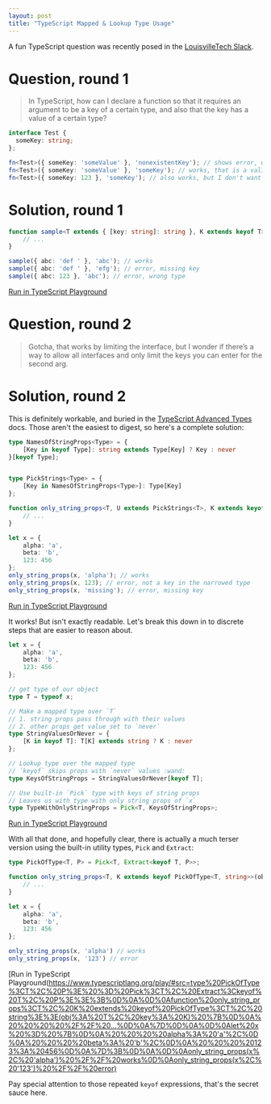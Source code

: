 ```yaml
---
layout: post
title: "TypeScript Mapped & Lookup Type Usage"
---
```


A fun TypeScript question was recently posed in the [LouisvilleTech Slack](https://louisvilletech.org/).

# Question, round 1

> In TypeScript, how can I declare a function so that it requires an argument to be a key of a certain type, and also that the key has a value of a certain type?

```TypeScript
interface Test {
  someKey: string;
};

fn<Test>({ someKey: 'someValue' }, 'nonexistentKey'); // shows error, which is correct because that key doesn't exist for that interface.
fn<Test>({ someKey: 'someValue' }, 'someKey'); // works, that is a valid key for that interface
fn<Test>({ someKey: 123 }, 'someKey'); // also works, but I don't want it to because the value should be a string
```

# Solution, round 1

```TypeScript
function sample<T extends { [key: string]: string }, K extends keyof T>(obj: T, key: K) {
    // ...
}

sample({ abc: 'def ' }, 'abc'); // works
sample({ abc: 'def ' }, 'efg'); // error, missing key
sample({ abc: 123 }, 'abc'); // error, wrong type
```
[Run in TypeScript Playground](https://www.typescriptlang.org/play/#src=function%20sample%3CT%20extends%20%7B%20%5Bkey%3A%20string%5D%3A%20string%20%7D%2C%20K%20extends%20keyof%20T%3E(obj%3A%20T%2C%20key%3A%20K)%20%7B%0D%0A%20%20%20%20%2F%2F%20...%0D%0A%7D%0D%0A%0D%0Asample(%7B%20abc%3A%20'def%20'%20%7D%2C%20'abc')%3B%20%2F%2F%20works%0D%0Asample(%7B%20abc%3A%20'def%20'%20%7D%2C%20'efg')%3B%20%2F%2F%20error%2C%20missing%20key%0D%0Asample(%7B%20abc%3A%20123%20%7D%2C%20'abc')%3B%20%2F%2F%20error%2C%20wrong%20type)

# Question, round 2

> Gotcha, that works by limiting the interface, but I wonder if there’s a way to allow all interfaces and only limit the keys you can enter for the second arg.

# Solution, round 2

This is definitely workable, and buried in the [TypeScript Advanced Types](https://www.typescriptlang.org/docs/handbook/advanced-types.html) docs. Those aren't the easiest to digest, so here's a complete solution:

```TypeScript
type NamesOfStringProps<Type> = {
    [Key in keyof Type]: string extends Type[Key] ? Key : never
}[keyof Type];


type PickStrings<Type> = {
    [Key in NamesOfStringProps<Type>]: Type[Key]
};

function only_string_props<T, U extends PickStrings<T>, K extends keyof U>(obj: T, key: K) {
    // ...
}

let x = {
    alpha: 'a',
    beta: 'b',
    123: 456
};
only_string_props(x, 'alpha'); // works
only_string_props(x, 123); // error, not a key in the narrowed type
only_string_props(x, 'missing'); // error, missing key
```
[Run in TypeScript Playground](https://www.typescriptlang.org/play/#src=type%20NamesOfStringProps%3CType%3E%20%3D%20%7B%0D%0A%20%20%20%20%5BKey%20in%20keyof%20Type%5D%3A%20string%20extends%20Type%5BKey%5D%20%3F%20Key%20%3A%20never%0D%0A%7D%5Bkeyof%20Type%5D%3B%0D%0A%0D%0A%0D%0Atype%20PickStrings%3CType%3E%20%3D%20%7B%0D%0A%20%20%20%20%5BKey%20in%20NamesOfStringProps%3CType%3E%5D%3A%20Type%5BKey%5D%0D%0A%7D%3B%0D%0A%0D%0Afunction%20only_string_props%3CT%2C%20U%20extends%20PickStrings%3CT%3E%2C%20K%20extends%20keyof%20U%3E(obj%3A%20T%2C%20key%3A%20K)%20%7B%0D%0A%20%20%20%20%2F%2F%20...%0D%0A%7D%0D%0A%0D%0Alet%20x%20%3D%20%7B%0D%0A%20%20%20%20alpha%3A%20'a'%2C%0D%0A%20%20%20%20beta%3A%20'b'%2C%0D%0A%20%20%20%20123%3A%20456%0D%0A%7D%3B%0D%0Aonly_string_props(x%2C%20'alpha')%3B%20%2F%2F%20works%0D%0Aonly_string_props(x%2C%20123)%3B%20%2F%2F%20error%2C%20not%20a%20key%20in%20the%20narrowed%20type%0D%0Aonly_string_props(x%2C%20'missing')%3B%20%2F%2F%20error%2C%20missing%20key)

It works! But isn't exactly readable. Let's break this down in to discrete steps that are easier to reason about.

```TypeScript
let x = {
    alpha: 'a',
    beta: 'b',
    123: 456
};

// get type of our object
type T = typeof x;

// Make a mapped type over `T`
// 1. string props pass through with their values
// 2. other props get value set to `never`
type StringValuesOrNever = {
    [K in keyof T]: T[K] extends string ? K : never
};

// Lookup type over the mapped type
// `keyof` skips props with `never` values :wand:
type KeysOfStringProps = StringValuesOrNever[keyof T];

// Use built-in `Pick` type with keys of string props
// Leaves us with type with only string props of `x`
type TypeWithOnlyStringProps = Pick<T, KeysOfStringProps>;
```
[Run in TypeScript Playground](https://www.typescriptlang.org/play/#src=let%20x%20%3D%20%7B%0D%0A%20%20%20%20alpha%3A%20'a'%2C%0D%0A%20%20%20%20beta%3A%20'b'%2C%0D%0A%20%20%20%20123%3A%20456%0D%0A%7D%3B%0D%0A%0D%0A%2F%2F%20get%20type%20of%20our%20object%0D%0Atype%20T%20%3D%20typeof%20x%3B%0D%0A%0D%0A%2F%2F%20Make%20a%20mapped%20type%20over%20%60T%60%0D%0A%2F%2F%201.%20string%20props%20pass%20through%20with%20their%20values%0D%0A%2F%2F%202.%20other%20props%20get%20value%20set%20to%20%60never%60%0D%0Atype%20StringValuesOrNever%20%3D%20%7B%0D%0A%20%20%20%20%5BK%20in%20keyof%20T%5D%3A%20T%5BK%5D%20extends%20string%20%3F%20K%20%3A%20never%0D%0A%7D%3B%0D%0A%0D%0A%2F%2F%20Lookup%20type%20over%20the%20mapped%20type%0D%0A%2F%2F%20%60keyof%60%20skips%20props%20with%20%60never%60%20values%20%3Awand%3A%0D%0Atype%20KeysOfStringProps%20%3D%20StringValuesOrNever%5Bkeyof%20T%5D%3B%0D%0A%0D%0A%2F%2F%20Use%20built-in%20%60Pick%60%20type%20with%20keys%20of%20string%20props%0D%0A%2F%2F%20Leaves%20us%20with%20type%20with%20only%20string%20props%20of%20%60x%60%0D%0Atype%20TypeWithOnlyStringProps%20%3D%20Pick%3CT%2C%20KeysOfStringProps%3E%3B)

With all that done, and hopefully clear, there is actually a much terser version using the built-in utility types, `Pick` and `Extract`:
```TypeScript
type PickOfType<T, P> = Pick<T, Extract<keyof T, P>>;

function only_string_props<T, K extends keyof PickOfType<T, string>>(obj: T, key: K) {
    // ...
}

let x = {
    alpha: 'a',
    beta: 'b',
    123: 456
};

only_string_props(x, 'alpha') // works
only_string_props(x, '123') // error
```
[Run in TypeScript Playground(https://www.typescriptlang.org/play/#src=type%20PickOfType%3CT%2C%20P%3E%20%3D%20Pick%3CT%2C%20Extract%3Ckeyof%20T%2C%20P%3E%3E%3B%0D%0A%0D%0Afunction%20only_string_props%3CT%2C%20K%20extends%20keyof%20PickOfType%3CT%2C%20string%3E%3E(obj%3A%20T%2C%20key%3A%20K)%20%7B%0D%0A%20%20%20%20%2F%2F%20...%0D%0A%7D%0D%0A%0D%0Alet%20x%20%3D%20%7B%0D%0A%20%20%20%20alpha%3A%20'a'%2C%0D%0A%20%20%20%20beta%3A%20'b'%2C%0D%0A%20%20%20%20123%3A%20456%0D%0A%7D%3B%0D%0A%0D%0Aonly_string_props(x%2C%20'alpha')%20%2F%2F%20works%0D%0Aonly_string_props(x%2C%20'123')%20%2F%2F%20error)

Pay special attention to those repeated `keyof` expressions, that's the secret sauce here.
